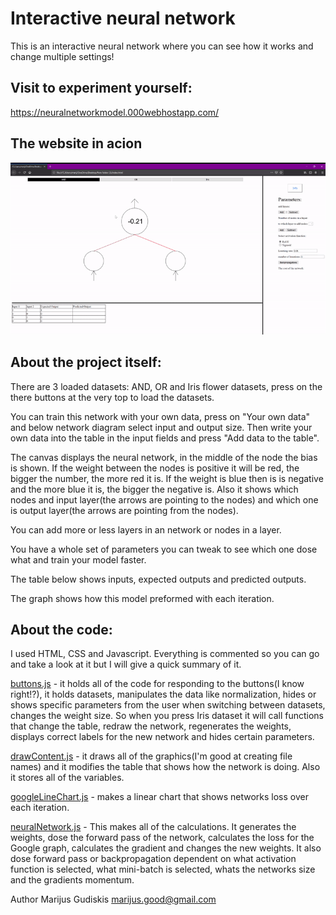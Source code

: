 # Interactive neural network
This is an interactive neural network where you can see how it works and change multiple settings!

## Visit to experiment yourself:

https://neuralnetworkmodel.000webhostapp.com/

## The website in acion
![](show.gif)


## About the project itself:
There are 3 loaded datasets: AND, OR and Iris flower datasets, press on the there buttons at the very top to load the datasets.

You can train this network with your own data, press on "Your own data" and below network diagram select input and output size.
Then write your own data into the table in the input fields and press "Add data to the table".

The canvas displays the neural network, in the middle of the node the bias is shown. If the weight between the nodes is positive it will be
red, the bigger the number, the more red it is. If the weight is blue then is is negative and the more blue it is, the bigger
the negative is. Also it shows which nodes and input layer(the arrows are pointing to the nodes) and which one is output layer(the arrows are
pointing from the nodes).

You can add more or less layers in an network or nodes in a layer.

You have a whole set of parameters you can tweak to see which one dose what and train your model faster.

The table below shows inputs, expected outputs and predicted outputs.

The graph shows how this model preformed with each iteration.


## About the code:
I used HTML, CSS and Javascript.
Everything is commented so you can go and take a look at it but I will give a quick summary of it.

[buttons.js](buttons.js) - it holds all of the code for responding to the buttons(I know right!?), it holds datasets, manipulates the data like normalization,
hides or shows specific parameters from the user when switching between datasets, changes the weight size. So when you press Iris dataset it will call functions
that change the table, redraw the network, regenerates the weights, displays correct labels for the new network and hides certain parameters.

[drawContent.js](https://github.com/marijusGood/Interactive-neural-network/blob/master/drawContent.js) - it draws all of the graphics(I'm good at creating file names) and it modifies the table that shows how the network
is doing. Also it stores all of the variables.

[googleLineChart.js](https://github.com/marijusGood/Interactive-neural-network/blob/master/googleLineChart.js) - makes a linear chart that shows networks loss over each iteration.

[neuralNetwork.js](https://github.com/marijusGood/Interactive-neural-network/blob/master/neuralNetwork.js) - This makes all of the calculations. It generates the weights, dose the forward pass of the network, calculates the loss for the Google 
graph, calculates the gradient and changes the new weights. It also dose forward pass or backpropagation dependent on what activation function is selected, 
what mini-batch is selected, whats the networks size and the gradients momentum.


Author Marijus Gudiskis marijus.good@gmail.com

